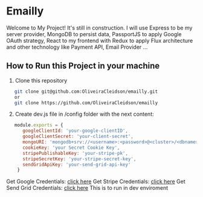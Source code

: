# Emailly
Welcome to My Project! It's still in construction. I will use Express to be my server provider, MongoDB to persist data, PassportJS to apply Google OAuth strategy, React to my frontend with Redux to apply Flux architecture and other technology like Payment API, Email Provider ...

## How to Run this Project in your machine
1) Clone this repository
```bash
   git clone git@github.com:OliveiraCleidson/emailly.git
   or
   git clone https://github.com/OliveiraCleidson/emailly
```

2) Create dev.js file in /config folder with the next content:
```javascript
   module.exports = {
      googleClientId: 'your-google-clientID',
      googleClientSecret: 'your-client-secret',
      mongoURI: 'mongodb+srv://<username>:<password>@<cluster>/<dbname>',
      cookieKey: 'your Secret Cookie Key',
      stripePublishableKey: 'your-stripe-pk',
      stripeSecretKey: 'your-stripe-secret-key',
      sendGridApiKey: 'your-send-grid-api-key'
    }
```
Get Google Credentials: [click here](https://console.developers.google.com/projectselector2/apis/credentials)
Get Stripe Credentials: [click here](https://stripe.com/br)
Get Send Grid Credentials: [click here](https://app.sendgrid.com/guide/integrate/langs/nodejs)
This is to run in dev enviroment